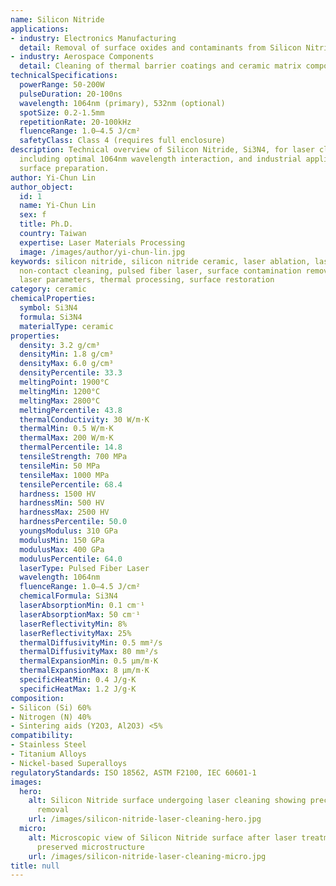 ```yaml
---
name: Silicon Nitride
applications:
- industry: Electronics Manufacturing
  detail: Removal of surface oxides and contaminants from Silicon Nitride substrates
- industry: Aerospace Components
  detail: Cleaning of thermal barrier coatings and ceramic matrix composites
technicalSpecifications:
  powerRange: 50-200W
  pulseDuration: 20-100ns
  wavelength: 1064nm (primary), 532nm (optional)
  spotSize: 0.2-1.5mm
  repetitionRate: 20-100kHz
  fluenceRange: 1.0–4.5 J/cm²
  safetyClass: Class 4 (requires full enclosure)
description: Technical overview of Silicon Nitride, Si3N4, for laser cleaning applications,
  including optimal 1064nm wavelength interaction, and industrial applications in
  surface preparation.
author: Yi-Chun Lin
author_object:
  id: 1
  name: Yi-Chun Lin
  sex: f
  title: Ph.D.
  country: Taiwan
  expertise: Laser Materials Processing
  image: /images/author/yi-chun-lin.jpg
keywords: silicon nitride, silicon nitride ceramic, laser ablation, laser cleaning,
  non-contact cleaning, pulsed fiber laser, surface contamination removal, industrial
  laser parameters, thermal processing, surface restoration
category: ceramic
chemicalProperties:
  symbol: Si3N4
  formula: Si3N4
  materialType: ceramic
properties:
  density: 3.2 g/cm³
  densityMin: 1.8 g/cm³
  densityMax: 6.0 g/cm³
  densityPercentile: 33.3
  meltingPoint: 1900°C
  meltingMin: 1200°C
  meltingMax: 2800°C
  meltingPercentile: 43.8
  thermalConductivity: 30 W/m·K
  thermalMin: 0.5 W/m·K
  thermalMax: 200 W/m·K
  thermalPercentile: 14.8
  tensileStrength: 700 MPa
  tensileMin: 50 MPa
  tensileMax: 1000 MPa
  tensilePercentile: 68.4
  hardness: 1500 HV
  hardnessMin: 500 HV
  hardnessMax: 2500 HV
  hardnessPercentile: 50.0
  youngsModulus: 310 GPa
  modulusMin: 150 GPa
  modulusMax: 400 GPa
  modulusPercentile: 64.0
  laserType: Pulsed Fiber Laser
  wavelength: 1064nm
  fluenceRange: 1.0–4.5 J/cm²
  chemicalFormula: Si3N4
  laserAbsorptionMin: 0.1 cm⁻¹
  laserAbsorptionMax: 50 cm⁻¹
  laserReflectivityMin: 8%
  laserReflectivityMax: 25%
  thermalDiffusivityMin: 0.5 mm²/s
  thermalDiffusivityMax: 80 mm²/s
  thermalExpansionMin: 0.5 µm/m·K
  thermalExpansionMax: 8 µm/m·K
  specificHeatMin: 0.4 J/g·K
  specificHeatMax: 1.2 J/g·K
composition:
- Silicon (Si) 60%
- Nitrogen (N) 40%
- Sintering aids (Y2O3, Al2O3) <5%
compatibility:
- Stainless Steel
- Titanium Alloys
- Nickel-based Superalloys
regulatoryStandards: ISO 18562, ASTM F2100, IEC 60601-1
images:
  hero:
    alt: Silicon Nitride surface undergoing laser cleaning showing precise contamination
      removal
    url: /images/silicon-nitride-laser-cleaning-hero.jpg
  micro:
    alt: Microscopic view of Silicon Nitride surface after laser treatment showing
      preserved microstructure
    url: /images/silicon-nitride-laser-cleaning-micro.jpg
title: null
---
```

